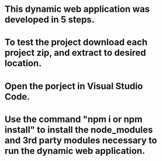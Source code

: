 # This dynamic web application was developed in 5 steps. 
# To test the project download each project zip, and extract to desired location.
# Open the porject in Visual Studio Code.
# Use the command "npm i or npm install" to install the node_modules and 3rd party modules necessary to run the dynamic web application. 
